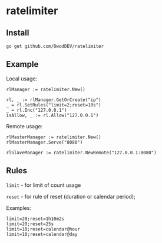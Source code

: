 # ratelimiter


## Install

`go get github.com/OwodDEV/ratelimiter`

## Example

Local usage:
```
rlManager := ratelimiter.New()

rl, _ := rlManager.GetOrCreate("ip")
_ = rl.SetRules("limit=2;reset=10s")
_ = rl.Inc("127.0.0.1")
isAllow, _ := rl.Allow("127.0.0.1")
```

Remote usage:

```
rlMasterManager := ratelimiter.New()
rlMasterManager.Serve("8080")
```


```
rlSlaveManager := ratelimiter.NewRemote("127.0.0.1:8080")
```

## Rules

`limit` - for limit of count usage

`reset` - for rule of reset (duration or calendar period);

Examples:

```
limit=20;reset=1h10m2s
limit=20;reset=25s
limit=10;reset=calendar@hour
limit=10;reset=calendar@day
```
